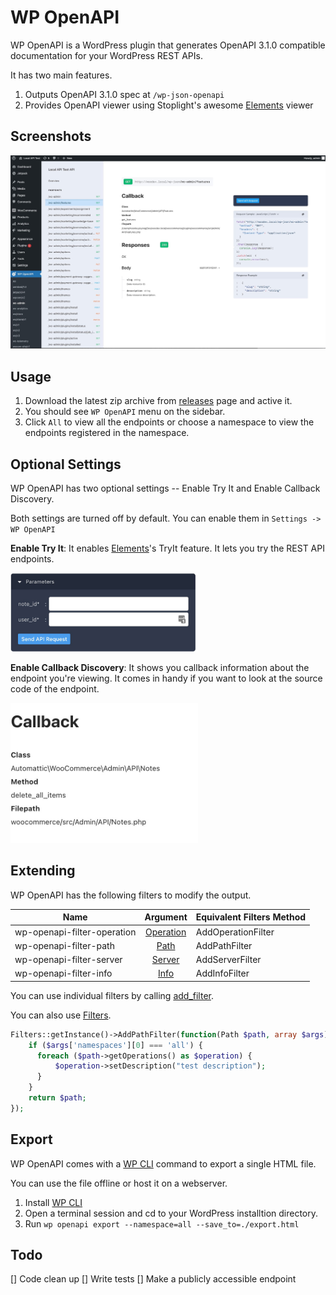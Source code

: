 # WP OpenAPI

WP OpenAPI is a WordPress plugin that generates OpenAPI 3.1.0 compatible documentation for your WordPress REST APIs.

It has two main features.

1. Outputs OpenAPI 3.1.0 spec at `/wp-json-openapi`
2. Provides OpenAPI viewer using Stoplight's awesome [Elements](https://github.com/stoplightio/elements) viewer


## Screenshots

![screenshot](./screenshots/screenshot1.jpg)


## Usage

1. Download the latest zip archive from [releases](https://github.com/moon0326/wp-openapi/releases) page and active it.
2. You should see `WP OpenAPI` menu on the sidebar.
3. Click `All` to view all the endpoints or choose a namespace to view the endpoints registered in the namespace.

## Optional Settings

WP OpenAPI has two optional settings -- Enable Try It and Enable Callback Discovery. 

Both settings are turned off by default.
You can enable them in `Settings -> WP OpenAPI`


**Enable Try It**: It enables [Elements](https://github.com/stoplightio/elements)'s TryIt feature. It lets you try the REST API endpoints.

<img src='./screenshots/tryit.jpg' width='300'>


**Enable Callback Discovery**: It shows you callback information about the endpoint you're viewing. 
It comes in handy if you want to look at the source code of the endpoint.

<img src='./screenshots/callback.jpg' width='300'>


## Extending

WP OpenAPI has the following filters to modify the output.


| Name        | Argument        | Equivalent Filters Method |
| ------------- |:-------------:|------------------------------------|
| wp-openapi-filter-operation      | [Operation](./src/Spec/Operation.php) | AddOperationFilter |
|wp-openapi-filter-path      | [Path](./src/Spec/Path.php)      | AddPathFilter |
| wp-openapi-filter-server | [Server](./src/Spec/Server.php)   |   AddServerFilter |
| wp-openapi-filter-info | [Info](./src/Spec/Info.php) | AddInfoFilter |

You can use individual filters by calling [add_filter](https://developer.wordpress.org/reference/functions/add_filter/). 

You can also use [Filters](./src/Filters.php).


```php
Filters::getInstance()->AddPathFilter(function(Path $path, array $args) {
    if ($args['namespaces'][0] === 'all') {
      foreach ($path->getOperations() as $operation) {
          $operation->setDescription("test description");
      }
    }
    return $path;
});
```

## Export

WP OpenAPI comes with a [WP CLI](https://wp-cli.org/) command to export a single HTML file. 

You can use the file offline or host it on a webserver.

1. Install [WP CLI](https://wp-cli.org/) 
2. Open a terminal session and cd to your WordPress installtion directory.
3. Run `wp openapi export --namespace=all --save_to=./export.html`


## Todo

[] Code clean up 
[] Write tests
[] Make a publicly accessible endpoint
